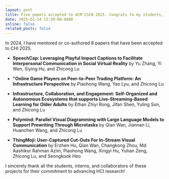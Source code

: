 ```yaml
---
layout: post
title: Five papers accepted to ACM CSCW 2025. Congrats to my students, interns and co-authors!
date: 2025-02-14 15:59:00-0400
inline: false
related_posts: false
---
```


In 2024, I have mentored or co-authored 8 papers that have been accepted to CHI 2025. 

- **SpeechCap: Leveraging Playful Impact Captions to Facilitate Interpersonal Communication in Social Virtual Reality** by Yu Zhang, Yi Wen, Siying Hu, and Zhicong Lu

- **"Online Game Players on Peer-to-Peer Trading Platform: An Infrastructure Perspective** by Piaohong Wang, Yao Lyu, and Zhicong Lu

- **Infrastructure, Collaboration, and Engagement: Self-Organized and Autonomous Ecosystems that supports Live-Streaming-Based Learning for Older Adults** by Ethan Zhiyi Rong, Jifan Shen, Yuling Sun, and Zhicong Lu

- **Polymind: Parallel Visual Diagramming with Large Language Models to Support Prewriting Through Microtasks** by Qian Wan, Jiannan Li, Huanchen Wang, and Zhicong Lu

- **ThingMoji: User-Captured Cut-Outs For In-Stream Visual Communication** by Erzhen Hu, Qian Wan, Changkong Zhou, Md Aashikur Rahman Azim, Piaohong Wang, Xingyi Hu, Yuhan Zeng, Zhicong Lu, and Seongkook Heo


I sincerely thank all the students, interns, and collaborators of these projects for their commitment to advancing HCI research!